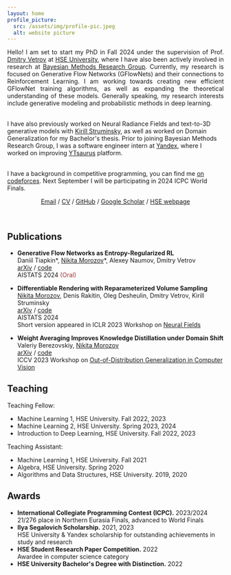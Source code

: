 ```yaml
---
layout: home
profile_picture:
  src: /assets/img/profile-pic.jpeg
  alt: website picture
---
```


<p align="justify">
Hello! I am set to start my PhD in Fall 2024 under the supervision of Prof. <a href="https://scholar.google.com/citations?user=7HU0UoUAAAAJ&hl=en">Dmitry Vetrov</a> at <a href="https://www.hse.ru/en/">HSE University</a>, where I have also been actively involved in research at <a href="https://bayesgroup.ru/">Bayesian Methods Research Group</a>. Currently, my research is focused on Generative Flow Networks (GFlowNets) and their connections to Reinforcement Learning. I am working towards creating new efficient GFlowNet training algorithms, as well as expanding the theoretical understanding of these models. Generally speaking, my research interests include generative modeling and probabilistic methods in deep learning. <br /> <br />
  
I have also previously worked on Neural Radiance Fields and text-to-3D generative models with <a href="https://scholar.google.com/citations?user=q69zIO0AAAAJ&hl=en">Kirill Struminsky</a>, as well as worked on Domain Generalization for my Bachelor's thesis. Prior to joining Bayesian Methods Research Group, I was a software engineer intern at <a href="https://yandex.com/company">Yandex</a>, where I worked on improving <a href="https://ytsaurus.tech/">YTsaurus</a> platform. <br /> <br />

I have a background in competitive programming, you can find me <a href="https://codeforces.com/profile/madn">on codeforces</a>. Next September I will be participating in 2024 ICPC World Finals.
</p>

<p style="text-align: center;"> 
<a href="mailto:greatdraken@gmail.com">Email</a> / <a href="assets/CV/CV.pdf">CV</a> / <a href="https://github.com/GreatDrake">GitHub</a> / <a href="https://scholar.google.com/citations?user=00WbaisAAAAJ&hl=en">Google Scholar</a> / <a href="https://www.hse.ru/en/org/persons/225560347">HSE webpage</a>
</p>

&nbsp;

## Publications
* **Generative Flow Networks as Entropy-Regularized RL** \
Daniil Tiapkin&#42;, <ins>Nikita Morozov</ins>&#42;, Alexey Naumov, Dmitry Vetrov \
[arXiv](https://arxiv.org/abs/2310.12934) / [code](https://github.com/d-tiapkin/gflownet-rl) \
AISTATS 2024 <span style="color:brown">(Oral)</span>

* **Differentiable Rendering with Reparameterized Volume Sampling** \
<ins>Nikita Morozov</ins>, Denis Rakitin, Oleg Desheulin, Dmitry Vetrov, Kirill Struminsky \
[arXiv](https://arxiv.org/abs/2302.10970) / [code](https://github.com/GreatDrake/reparameterized-volume-sampling) \
AISTATS 2024 \
Short version appeared in ICLR 2023 Workshop on [Neural Fields](https://sites.google.com/view/neural-fields)

* **Weight Averaging Improves Knowledge Distillation under Domain Shift** \
Valeriy Berezovskiy, <ins>Nikita Morozov</ins> \
[arXiv](https://arxiv.org/abs/2309.11446) / [code](https://github.com/vorobeevich/distillation-in-dg) \
ICCV 2023 Workshop on [Out-of-Distribution Generalization in Computer Vision](https://www.ood-cv.org/2023/index.html)

## Teaching

Teaching Fellow:

* Machine Learning 1, HSE University. Fall 2022, 2023
* Machine Learning 2, HSE University. Spring 2023, 2024
* Introduction to Deep Learning, HSE University. Fall 2022, 2023

Teaching Assistant:

* Machine Learning 1, HSE University. Fall 2021
* Algebra, HSE University. Spring 2020
* Algorithms and Data Structures, HSE University. 2019, 2020

## Awards

* **International Collegiate Programming Contest (ICPC).** 2023/2024 \
21/276 place in Northern Eurasia Finals, advanced to World Finals
* **Ilya Segalovich Scholarship.** 2021, 2023 \
HSE University & Yandex scholarship for outstanding achievements in study and research
* **HSE Student Research Paper Competition.** 2022 \
Awardee in computer science category
* **HSE University Bachelor's Degree with Distinction.** 2022 

